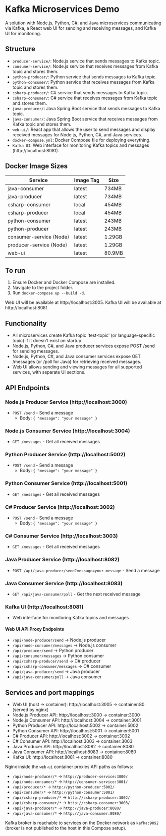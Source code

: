 # Kafka Microservices Demo

A solution with Node.js, Python, C#, and Java microservices communicating via Kafka, a React web UI for sending and receiving messages, and Kafka UI for monitoring.

## Structure

- `producer-service/`: Node.js service that sends messages to Kafka topic.
- `consumer-service/`: Node.js service that receives messages from Kafka topic and stores them.
- `python-producer/`: Python service that sends messages to Kafka topic.
- `python-consumer/`: Python service that receives messages from Kafka topic and stores them.
- `csharp-producer/`: C# service that sends messages to Kafka topic.
- `csharp-consumer/`: C# service that receives messages from Kafka topic and stores them.
- `java-producer/`: Java Spring Boot service that sends messages to Kafka topic.
- `java-consumer/`: Java Spring Boot service that receives messages from Kafka topic and stores them.
- `web-ui/`: React app that allows the user to send messages and display received messages for Node.js, Python, C#, and Java services.
- `docker-compose.yml`: Docker Compose file for deploying everything.
- `Kafka UI`: Web interface for monitoring Kafka topics and messages (http://localhost:8081).

## Docker Image Sizes

| Service                   | Image Tag | Size   |
|--------------------------|-----------|--------|
| java-consumer            | latest    | 734MB  |
| java-producer            | latest    | 734MB  |
| csharp-consumer          | local     | 454MB  |
| csharp-producer          | local     | 454MB  |
| python-consumer          | latest    | 243MB  |
| python-producer          | latest    | 243MB  |
| consumer-service (Node)  | latest    | 1.29GB |
| producer-service (Node)  | latest    | 1.29GB |
| web-ui                   | latest    | 80.9MB |

## To run

1. Ensure Docker and Docker Compose are installed.
2. Navigate to the project folder.
3. Run `docker-compose up --build -d`.

Web UI will be available at http://localhost:3005.
Kafka UI will be available at http://localhost:8081.

## Functionality

- All microservices create Kafka topic 'test-topic' (or language-specific topic) if it doesn't exist on startup.
- Node.js, Python, C#, and Java producer services expose POST /send for sending messages.
- Node.js, Python, C#, and Java consumer services expose GET /messages (or /poll for Java) for retrieving received messages.
- Web UI allows sending and viewing messages for all supported services, with separate UI sections.

## API Endpoints

### Node.js Producer Service (http://localhost:3000)
- `POST /send` - Send a message
  - Body: `{ "message": "your message" }`

### Node.js Consumer Service (http://localhost:3004)
- `GET /messages` - Get all received messages

### Python Producer Service (http://localhost:5002)
- `POST /send` - Send a message
  - Body: `{ "message": "your message" }`

### Python Consumer Service (http://localhost:5001)
- `GET /messages` - Get all received messages

### C# Producer Service (http://localhost:3002)
- `POST /send` - Send a message
  - Body: `{ "message": "your message" }`

### C# Consumer Service (http://localhost:3003)
- `GET /messages` - Get all received messages

### Java Producer Service (http://localhost:8082)
- `POST /api/java-producer/send?message=your_message` - Send a message

### Java Consumer Service (http://localhost:8083)
- `GET /api/java-consumer/poll` - Get the next received message

### Kafka UI (http://localhost:8081)
- Web interface for monitoring Kafka topics and messages

#### Web UI API Proxy Endpoints
- `/api/node-producer/send` → Node.js producer
- `/api/node-consumer/messages` → Node.js consumer
- `/api/producer/send` → Python producer
- `/api/consumer/messages` → Python consumer
- `/api/csharp-producer/send` → C# producer
- `/api/csharp-consumer/messages` → C# consumer
- `/api/java-producer/send` → Java producer
- `/api/java-consumer/poll` → Java consumer

## Services and port mappings

- Web UI (host -> container): http://localhost:3005 -> container:80 (served by nginx)
- Node.js Producer API: http://localhost:3000 -> container:3000
- Node.js Consumer API: http://localhost:3004 -> container:3001
- Python Producer API: http://localhost:5002 -> container:5002
- Python Consumer API: http://localhost:5001 -> container:5001
- C# Producer API: http://localhost:3002 -> container:3002
- C# Consumer API: http://localhost:3003 -> container:3003
- Java Producer API: http://localhost:8082 -> container:8080
- Java Consumer API: http://localhost:8083 -> container:8080
- Kafka UI: http://localhost:8081 -> container:8080

Nginx inside the `web-ui` container proxies API paths as follows:

- `/api/node-producer/*` → `http://producer-service:3000/`
- `/api/node-consumer/*` → `http://consumer-service:3001/`
- `/api/producer/*` → `http://python-producer:5002/`
- `/api/consumer/*` → `http://python-consumer:5001/`
- `/api/csharp-producer/*` → `http://csharp-producer:3002/`
- `/api/csharp-consumer/*` → `http://csharp-consumer:3003/`
- `/api/java-producer/*` → `http://java-producer:8080/`
- `/api/java-consumer/*` → `http://java-consumer:8080/`

Kafka broker is reachable to services on the Docker network as `kafka:9092` (broker is not published to the host in this Compose setup).